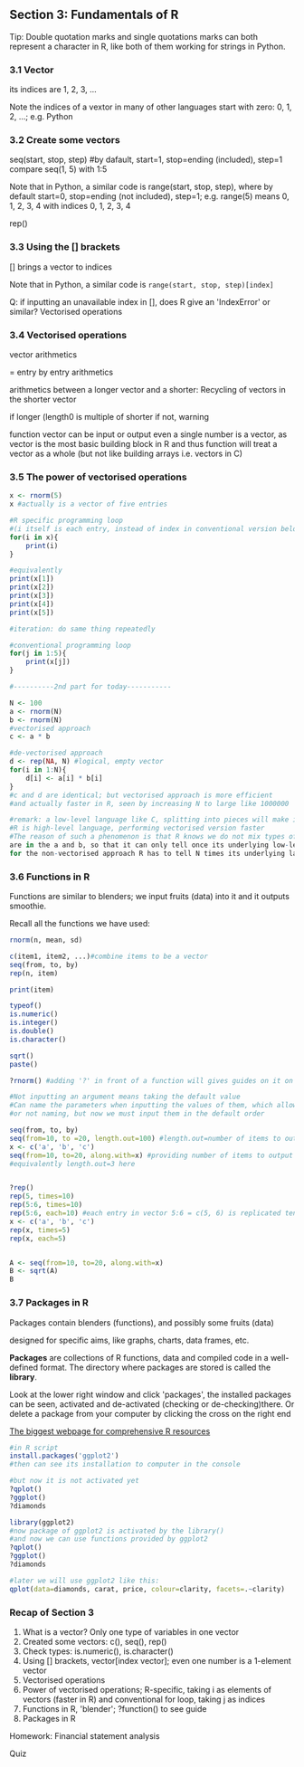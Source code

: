 ## Section 3: Fundamentals of R

Tip: Double quotation marks and single quotations marks can both represent a character in R, like both of them working for strings in Python.

### 3.1 Vector
its indices are 1, 2, 3, ...

Note the indices of a vextor in many of other languages start with zero: 0, 1, 2, ...; e.g. Python
### 3.2 Create some vectors

seq(start, stop, step)
#by dafault, start=1, stop=ending (included), step=1
compare seq(1, 5) with 1:5

Note that in Python, a similar code is range(start, stop, step), where by default start=0, stop=ending (not included), step=1; 
e.g. range(5) means 0, 1, 2, 3, 4 with indices 0, 1, 2, 3, 4

rep()
### 3.3 Using the \[\] brackets

\[\] brings a vector to indices

Note that in Python, a similar code is `range(start, stop, step)[index]`

Q: if inputting an unavailable index in \[\], does R give an 'IndexError' or similar?
Vectorised operations

### 3.4 Vectorised operations
vector arithmetics

= entry by entry arithmetics

arithmetics between a longer vector and a shorter: 
Recycling of vectors
in the shorter vector

if longer (length0 is multiple of shorter
if not, warning

function
vector can be input or output
 even a single number is a vector, as vector is the most basic building block in R
 and thus function will treat a vector as a whole (but not like building arrays i.e. vectors in C)




### 3.5 The power of vectorised operations

```R
x <- rnorm(5)
x #actually is a vector of five entries

#R specific programming loop 
#(i itself is each entry, instead of index in conventional version below)
for(i in x){
    print(i)
}

#equivalently
print(x[1])
print(x[2])
print(x[3])
print(x[4])
print(x[5])

#iteration: do same thing repeatedly

#conventional programming loop
for(j in 1:5){
    print(x[j])
}

#----------2nd part for today-----------

N <- 100
a <- rnorm(N)
b <- rnorm(N)
#vectorised approach
c <- a * b

#de-vectorised approach
d <- rep(NA, N) #logical, empty vector
for(i in 1:N){
    d[i] <- a[i] * b[i]
}
#c and d are identical; but vectorised approach is more efficient 
#and actually faster in R, seen by increasing N to large like 1000000

#remark: a low-level language like C, splitting into pieces will make it faster, in contrary with the case above
#R is high-level language, performing vectorised version faster
#The reason of such a phenomenon is that R knows we do not mix types of variables in a vector, i.e. only doubles
are in the a and b, so that it can only tell once its underlying low-level language such as C what to do; 
for the non-vectorised approach R has to tell N times its underlying language, which takes more time.

```



### 3.6 Functions in R
Functions are similar to blenders; we input fruits (data) into it and it outputs smoothie.

Recall all the functions we have used: 
```R
rnorm(n, mean, sd)

c(item1, item2, ...)#combine items to be a vector
seq(from, to, by)
rep(n, item)

print(item)

typeof()
is.numeric()
is.integer()
is.double()
is.character()

sqrt()
paste()

?rnorm() #adding '?' in front of a function will gives guides on it on the lower right window

#Not inputting an argument means taking the default value
#Can name the parameters when inputting the values of them, which allows swapping them in order
#or not naming, but now we must input them in the default order

seq(from, to, by)
seq(from=10, to =20, length.out=100) #length.out=number of items to output, generating by=(to-from)(length.out-1)
x <- c('a', 'b', 'c')
seq(from=10, to=20, along.with=x) #providing number of items to output by equating it to the length of the vector given; 
#equivalently length.out=3 here


?rep()
rep(5, times=10)
rep(5:6, times=10)
rep(5:6, each=10) #each entry in vector 5:6 = c(5, 6) is replicated ten times, 5 first and 6 afterwards
x <- c('a', 'b', 'c')
rep(x, times=5)
rep(x, each=5)


A <- seq(from=10, to=20, along.with=x)
B <- sqrt(A)
B

```



### 3.7 Packages in R
Packages contain blenders (functions), and possibly some fruits (data)

designed for specific aims, like graphs, charts, data frames, etc.

__Packages__ are collections of R functions, data and compiled code in a well-defined format. 
The directory where packages are stored is called the __library__.

Look at the lower right window and click 'packages', the installed packages can be seen, activated and de-activated (checking or de-checking)there.
Or delete a package from your computer by clicking the cross on the right end

[The biggest webpage for comprehensive R resources](https://cran.r-project.org)


```R
#in R script
install.packages('ggplot2')
#then can see its installation to computer in the console

#but now it is not activated yet
?qplot()
?ggplot()
?diamonds

library(ggplot2)
#now package of ggplot2 is activated by the library()
#and now we can use functions provided by ggplot2
?qplot()
?ggplot()
?diamonds

#later we will use ggplot2 like this: 
qplot(data=diamonds, carat, price, colour=clarity, facets=.~clarity)

```

### Recap of Section 3
1. What is a vector? Only one type of variables in one vector
2. Created some vectors: c(), seq(), rep()
3. Check types: is.numeric(), is.character()
4. Using \[\] brackets, vector\[index vector\]; even one number is a 1-element vector
5. Vectorised operations
6. Power of vectorised operations; R-specific, taking i as elements of vectors (faster in R) and conventional for loop, taking j as indices
7. Functions in R, 'blender'; ?function() to see guide
8. Packages in R

Homework: Financial statement analysis

Quiz
